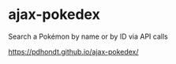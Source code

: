 # ajax-pokedex
Search a Pokémon by name or by ID via API calls

https://pdhondt.github.io/ajax-pokedex/
